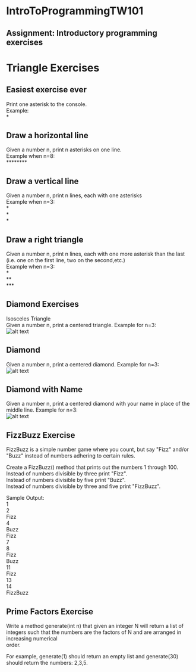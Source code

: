# IntroToProgrammingTW101
## Assignment: Introductory programming exercises

# Triangle Exercises
## Easiest exercise ever

Print one asterisk to the console.<br/>
Example:<br/>
*

## Draw a horizontal line
Given a number n, print n asterisks on one line.<br/>
Example when n=8:<br/>
\********

## Draw a vertical line

Given a number n, print n lines, each with one asterisks <br/>
Example when n=3: <br/>
\*<br/>
\*<br/>
\*<br/>

## Draw a right triangle

Given a number n, print n lines, each with one more asterisk than the last (i.e. one on the first line, two on the second,etc.) <br/> 
Example when n=3: <br/>
\*<br/>
\**<br/>
\***<br/>

## Diamond Exercises
Isosceles Triangle<br/>
Given a number n, print a centered triangle. Example for n=3:<br/>
![alt text](https://drive.google.com/uc?export=view&id=1qp75ZrxnX8_U0458kjnvDdF0KUE9VpSm)

## Diamond

Given a number n, print a centered diamond. Example for n=3:<br/>
![alt text](https://drive.google.com/uc?export=view&id=1_3BrwAod6o4ucHcdKXX2cprRjPFmzS7o)

## Diamond with Name

Given a number n, print a centered diamond with your name in place of the middle line. Example for n=3:<br/>
![alt text](https://drive.google.com/uc?export=view&id=1hbWX2K5q1RR0OcsdtnQhhYRQ_JO63EC7)

## FizzBuzz Exercise

FizzBuzz is a simple number game where you count, but say "Fizz" and/or "Buzz" instead of numbers adhering to certain rules.<br/>

Create a FizzBuzz() method that prints out the numbers 1 through 100.<br/>
Instead of numbers divisible by three print "Fizz".<br/>
Instead of numbers divisible by five print "Buzz".<br/>
Instead of numbers divisible by three and five print "FizzBuzz".<br/>

Sample Output:<br/>
1<br/>
2<br/>
Fizz<br/>
4<br/>
Buzz<br/>
Fizz <br/>
7<br/>
8<br/>
Fizz<br/>
Buzz<br/>
11<br/>
Fizz<br/>
13<br/>
14<br/>
FizzBuzz<br/>

## Prime Factors Exercise

Write a method generate(int n) that given an integer N will return a list of integers such that the numbers are the factors of N and are arranged in increasing numerical<br/> order.

For example, generate(1) should return an empty list and generate(30) should return the numbers: 2,3,5.<br/>

